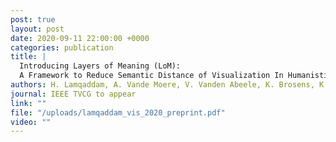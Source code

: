 ```yaml
---
post: true
layout: post
date: 2020-09-11 22:00:00 +0000
categories: publication
title: |
  Introducing Layers of Meaning (LoM):
  A Framework to Reduce Semantic Distance of Visualization In Humanistic Research
authors: H. Lamqaddam, A. Vande Moere, V. Vanden Abeele, K. Brosens, K. Verbert
journal: IEEE TVCG to appear
link: ""
file: "/uploads/lamqaddam_vis_2020_preprint.pdf"
video: ""
---
```

